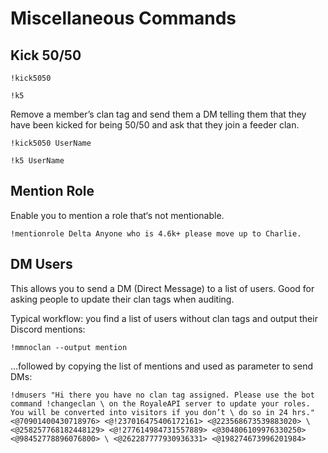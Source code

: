 # Miscellaneous Commands

## Kick 50/50

`!kick5050`

`!k5`

Remove a member’s clan tag and send them a DM telling them that they have been kicked for being 50/50 and ask that they join a feeder clan.

`!kick5050 UserName`

`!k5 UserName`

## Mention Role

Enable you to mention a role that‘s not mentionable.

`!mentionrole Delta Anyone who is 4.6k+ please move up to Charlie.`

## DM Users

This allows you to send a DM (Direct Message) to a list of users. Good for asking people to update their clan tags when auditing.

Typical workflow: you find a list of users without clan tags and output their Discord mentions:

`!mmnoclan --output mention`

…followed by copying the list of mentions and used as parameter to send DMs:

`!dmusers "Hi there you have no clan tag assigned. Please use the bot command !changeclan \
on the RoyaleAPI server to update your roles. You will be converted into visitors if you don’t \
do so in 24 hrs." <@70901400430718976> <@!237016475406172161> <@223568673539883020> \
<@258257768182448129> <@!277614984731557889> <@304806109976330250> <@98452778896076800> \
<@262287777930936331> <@198274673996201984>`
